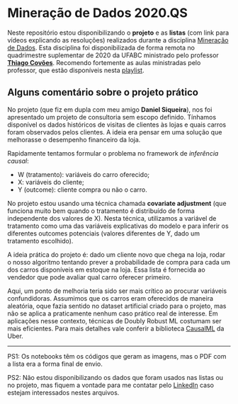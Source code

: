 # Mineração de Dados 2020.QS

Neste repositório estou disponibilizando o **projeto** e as **listas** (com link para vídeos explicando as resoluções) realizados durante a disciplina [Mineração de Dados](http://professor.ufabc.edu.br/~thiago.covoes/mdqs_pos/). Esta disciplina foi disponibilizada de forma remota no quadrimestre suplementar de 2020 da UFABC ministrado pelo professor [**Thiago Covões**](http://professor.ufabc.edu.br/~thiago.covoes/). Recomendo fortemente as aulas ministradas pelo professor, que estão disponíveis nesta [playlist](https://www.youtube.com/playlist?list=PL8QzQjvH3N_MMuRKiyTCFyT20GKJplVSG).

## Alguns comentário sobre o projeto prático

No projeto (que fiz em dupla com meu amigo **Daniel Siqueira**), nos foi apresentado um projeto de consultoria sem escopo definido. Tínhamos disponível os dados históricos de visitas de clientes às lojas e quais carros foram observados pelos clientes. A ideia era pensar em uma solução que melhorasse o desempenho financeiro da loja.

Rapidamente tentamos formular o problema no framework de *inferência causal*:

- W (tratamento): variáveis do carro oferecido;
- X: variáveis do cliente;
- Y (outcome): cliente compra ou não o carro.  

No projeto estou usando uma técnica chamada **covariate adjustment** (que funciona muito bem quando o tratamento é distribuído de forma independente dos valores de X). Nesta técnica, utilizamos a variável de tratamento como uma das variáveis explicativas do modelo e para inferir os diferentes outcomes potenciais (valores diferentes de Y, dado um tratamento escolhido).

A ideia prática do projeto é: dado um cliente novo que chega na loja, rodar o nosso algoritmo tentando prever a probabilidade de compra para cada um dos carros disponíveis em estoque na loja. Essa lista é fornecida ao vendedor que pode avaliar qual carro oferecer primeiro.

Aqui, um ponto de melhoria teria sido ser mais crítico ao procurar variáveis confundidoras. Assumimos que os carros eram oferecidos de maneira aleatória, oque fazia sentido no dataset artificial criado para o projeto, mas não se aplica a praticamente nenhum caso prático real de interesse. Em aplicações nesse contexto, técnicas de Doubly Robust ML costumam ser mais eficientes. Para mais detalhes vale conferir a biblioteca [CausalML](github.com/uber/causalml) da Uber.

____

PS1: Os notebooks têm os códigos que geram as imagens, mas o PDF com a lista era a forma final de envio. 

PS2: Não estou disponibilizando os dados que foram usados nas listas ou no projeto, mas fiquem a vontade para me contatar pelo [LinkedIn](https://www.linkedin.com/in/carlo-lemos/) caso estejam interessados nestes arquivos.

